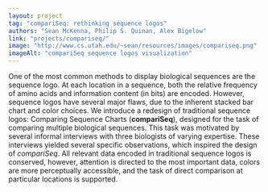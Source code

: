 ```yaml
---
layout: project
tag: "compariSeq: rethinking sequence logos"
authors: "Sean McKenna, Philip S. Quinan, Alex Bigelow"
link: "projects/compariseq/"
image: "http://www.cs.utah.edu/~sean/resources/images/compariseq.png"
imageAlt: "compariSeq sequence logos visualization"
---
```


One of the most common methods to display biological sequences are the sequence logo. At each location in a sequence, both the relative frequency of amino acids and information content (in bits) are encoded. However, sequence logos have several major flaws, due to the inherent stacked bar chart and color choices. We introduce a redesign of traditional sequence logos: Comparing Sequence Charts (**compariSeq**), designed for the task of comparing multiple biological sequences. This task was motivated by several informal interviews with three biologists of varying expertise. These interviews yielded several specific observations, which inspired the design of *compariSeq*. All relevant data encoded in traditional sequence logos is conserved, however, attention is directed to the most important data, colors are more perceptually accessible, and the task of direct comparison at particular locations is supported.
